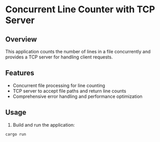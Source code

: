 # Concurrent Line Counter with TCP Server
## Overview
This application counts the number of lines in a file concurrently and
provides a TCP server for handling client requests.
## Features
- Concurrent file processing for line counting
- TCP server to accept file paths and return line counts
- Comprehensive error handling and performance optimization
## Usage
1. Build and run the application:
```sh
cargo run
```